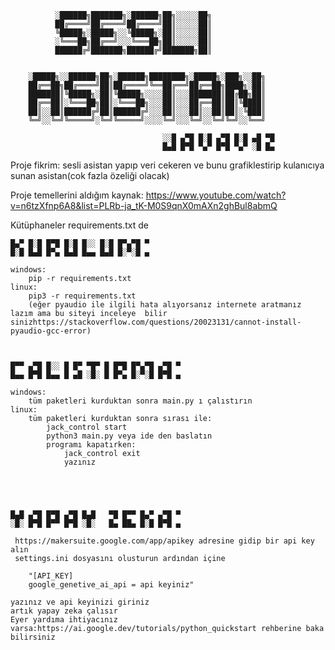 

              ░██████╗███████╗░██████╗██╗░░░░░██╗
              ██╔════╝██╔════╝██╔════╝██║░░░░░██║
              ╚█████╗░█████╗░░╚█████╗░██║░░░░░██║
              ░╚═══██╗██╔══╝░░░╚═══██╗██║░░░░░██║
              ██████╔╝███████╗██████╔╝███████╗██║


        ░█████╗░░██████╗██╗░██████╗████████╗░█████╗░███╗░░██╗
        ██╔══██╗██╔════╝██║██╔════╝╚══██╔══╝██╔══██╗████╗░██║
        ███████║╚█████╗░██║╚█████╗░░░░██║░░░███████║██╔██╗██║
        ██╔══██║░╚═══██╗██║░╚═══██╗░░░██║░░░██╔══██║██║╚████║
        ██║░░██║██████╔╝██║██████╔╝░░░██║░░░██║░░██║██║░╚███║
        ╚═╝░░╚═╝╚═════╝░╚═╝╚═════╝░░░░╚═╝░░░╚═╝░░╚═╝╚═╝░░╚══╝

                                      ░░█ ▄▀█ █░█ ▄▀█ █░█ ▄█ ▀█
                                      █▄█ █▀█ ▀▄▀ █▀█ ▀▄▀ ░█ █▄





Proje fikrim: sesli asistan yapıp veri cekeren ve bunu grafiklestirip kulanıcıya sunan asistan(cok fazla özeliği olacak)


Proje temellerini aldığım kaynak: https://www.youtube.com/watch?v=n6tzXfnp6A8&list=PLRb-ja_tK-M0S9qnX0mAXn2ghBul8abmQ

Kütüphaneler requirements.txt de



 

    █▄▀ █░█ █▀█ █░█ █░░ █░█ █▀▄▀█ ▀
    █░█ █▄█ █▀▄ █▄█ █▄▄ █▄█ █░▀░█ ▄

    windows:
        pip -r requirements.txt
    linux:
        pip3 -r requirements.txt
        (eğer pyaudio ile ilgili hata alıyorsanız internete aratmanız lazım ama bu siteyi inceleye  bilir sinizhttps://stackoverflow.com/questions/20023131/cannot-install-pyaudio-gcc-error)



    █▀▀ ▄▀█ █░░ █ █▀ ▀█▀ █ █▀█ █▀▄▀█ ▄▀█ ▀
    █▄▄ █▀█ █▄▄ █ ▄█ ░█░ █ █▀▄ █░▀░█ █▀█ ▄

    windows:
        tüm paketleri kurduktan sonra main.py ı çalıstırın
    linux:
        tüm paketleri kurduktan sonra sırası ile:
            jack_control start
            python3 main.py veya ide den baslatın
            programı kapatırken:
                jack_control exit
                yazınız





    █▄█ ▄▀█ █▀█ ▄▀█ █▄█   ▀█ █▀▀ █▄▀ ▄▀█ ▀
    ░█░ █▀█ █▀▀ █▀█ ░█░   █▄ ██▄ █░█ █▀█ ▄

     https://makersuite.google.com/app/apikey adresine gidip bir api key alın 
     settings.ini dosyasını olusturun ardından içine 

        "[API_KEY]
        google_genetive_ai_api = api keyiniz"

    yazınız ve api keyinizi giriniz
    artık yapay zeka çalısır
    Eyer yardıma ihtiyacınız varsa:https://ai.google.dev/tutorials/python_quickstart rehberine baka bilirsiniz


